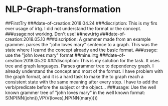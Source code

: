 # NLP-Graph-transformation
##FirstTry
###date-of-creation:2018.04.24
###discription: This is my firs ever usage of irtg. I did not understand the format or the concept.
###usage:not working. Don't use!
##new.irtg
###date-of-creation:2018.05.10
###discription: A grammer made from an example grammer. parses the "john loves mary" sentence to a graph. This was the state where I learnd the concept already and the basic format.
###usage: use the "john loves mary" format
##mine.irtg
###date-of-creation:2018.05.20
###discription: This is my solution for the task. It uses tree and graph languages. Parses grammer tree to dependency graph. I already understand the concept and most of the format. I have problem with the graph format, and it is a hard task to make the to graph reach a consistent state with the same meaning after every step. I have to add the verb/predicate before the subject or the object...
###usage: Use the well known grammer tree of "john loves mary" in the well known format: S(NP(NN(john)),VP(V(loves),NP(NN(mary))))

